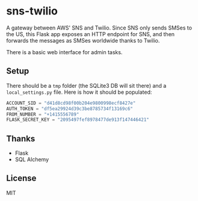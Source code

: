 # sns-twilio

A gateway between AWS' SNS and Twilio. Since SNS only sends SMSes to the US, this Flask app exposes an HTTP endpoint for SNS, and then forwards the messages as SMSes worldwide thanks to Twilio.

There is a basic web interface for admin tasks.

## Setup

There should be a `tmp` folder (the SQLite3 DB will sit there) and a `local_settings.py` file. Here is how it should be populated:

```python
ACCOUNT_SID = "d41d8cd98f00b204e9800998ecf8427e"
AUTH_TOKEN = "df5ea29924d39c3be8785734f13169c6"
FROM_NUMBER = "+1415556789"
FLASK_SECRET_KEY = "2095497fef8978477de913f147446421"
```

## Thanks

- Flask
- SQL Alchemy

## License

MIT
